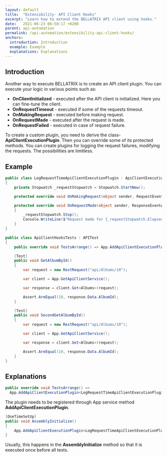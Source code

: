 ```yaml
---
layout: default
title:  "Extensibility- API Client Hooks"
excerpt: "Learn how to extend the BELLATRIX API client using hooks."
date:   2021-06-23 06:50:17 +0200
parent: api-automation
permalink: /api-automation/extensibility-api-client-hooks/
anchors:
  introduction: Introduction
  example: Example
  explanations: Explanations
---
```

Introduction
------------
Another way to execute BELLATRIX is to create an API client plugin. You can execute your logic in various points such as:
- **OnClientInitialized** - executed after the API client is initialized. Here you can fine-tune the client.
- **OnRequestTimeout** - executed if some of the requests timeout.
- **OnMakingRequest** - executed before making request.
- **OnRequestMade** - executed after the request is made.
- **OnRequestFailed** - executed in case of request failure.

To create a custom plugin, you need to derive the class- **ApiClientExecutionPlugin**. Then you can override some of its protected methods. You can create plugins for logging the request failures, modifying the requests. The possibilities are limitless.

Example
-------
```csharp
public class LogRequestTimeApiClientExecutionPlugin : ApiClientExecutionPlugin
{
    private Stopwatch _requestStopwatch = Stopwatch.StartNew();

    protected override void OnMakingRequest(object sender, RequestEventArgs client) => _requestStopwatch = Stopwatch.StartNew();

    protected override void OnRequestMade(object sender, ResponseEventArgs client)
    {
        _requestStopwatch.Stop();
        Console.WriteLine($"Request made for {_requestStopwatch.ElapsedMilliseconds}");
    }
}
```
```csharp
public class ApiClientHooksTests : APITest
{
    public override void TestsArrange() => App.AddApiClientExecutionPlugin<LogRequestTimeApiClientExecutionPlugin>();

    [Test]
    public void GetAlbumById()
    {
        var request = new RestRequest("api/Albums/10");

        var client = App.GetApiClientService();

        var response = client.Get<Albums>(request);

        Assert.AreEqual(10, response.Data.AlbumId);
    }

    [Test]
    public void SecondGetAlbumById()
    {
        var request = new RestRequest("api/Albums/10");

        var client = App.GetApiClientService();

        var response = client.Get<Albums>(request);

        Assert.AreEqual(10, response.Data.AlbumId);
    }
}
```

Explanations
------------
```csharp
public override void TestsArrange() => 
  App.AddApiClientExecutionPlugin<LogRequestTimeApiClientExecutionPlugin>();
```
The plugin needs to be registered through App service method **AddApiClientExecutionPlugin**.
```csharp
[OneTimeSetUp]
public void AssemblyInitialize()
{
    App.AddApiClientExecutionPlugin<LogRequestTimeApiClientExecutionPlugin>();
}
```
Usually, this happens in the **AssemblyInitialize** method so that it is executed once before all tests.